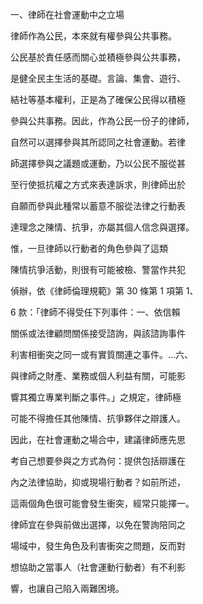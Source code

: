 一、律師在社會運動中之立場

律師作為公民，本來就有權參與公共事務。

公民基於責任感而關心並積極參與公共事務，

是健全民主生活的基礎。言論、集會、遊行、

結社等基本權利，正是為了確保公民得以積極

參與公共事務。因此，作為公民一份子的律師，

自然可以選擇參與其所認同之社會運動。若律





師選擇參與之議題或運動，乃以公民不服從甚

至行使抵抗權之方式來表達訴求，則律師出於

自願而參與此種常以蓄意不服從法律之行動表

達理念之陳情、抗爭，亦屬其個人信念與選擇。

惟，一旦律師以行動者的角色參與了這類

陳情抗爭活動，則很有可能被檢、警當作共犯

偵辦，依《律師倫理規範》第 30 條第 1 項第 1、

6 款：「律師不得受任下列事件：一、依信賴

關係或法律顧問關係接受諮詢，與該諮詢事件

利害相衝突之同一或有實質關連之事件。…六、

與律師之財產、業務或個人利益有關，可能影

響其獨立專業判斷之事件。」之規定，律師極

可能不得擔任其他陳情、抗爭夥伴之辯護人。

因此，在社會運動之場合中，建議律師應先思

考自己想要參與之方式為何：提供包括辯護在

內之法律協助，抑或現場行動者？如前所述，

這兩個角色很可能會發生衝突，經常只能擇一。

律師宜在參與前做出選擇，以免在警詢陪同之

場域中，發生角色及利害衝突之問題，反而對

想協助之當事人（社會運動行動者）有不利影

響，也讓自己陷入兩難困境。